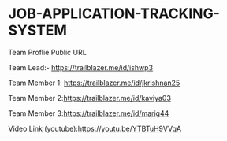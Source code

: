 # JOB-APPLICATION-TRACKING-SYSTEM

Team Proflie Public URL
 
Team Lead:- https://trailblazer.me/id/ishwp3

Team Member  1: https://trailblazer.me/id/jkrishnan25 

Team Member 2:https://trailblazer.me/id/kaviya03

Team Member 3:https://trailblazer.me/id/marig44

Video Link (youtube):https://youtu.be/YTBTuH9VVqA

